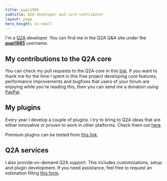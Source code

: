 ```yaml
---
title: pupi1985
subtitle: Q2A developer and core contributor
layout: page
hero_height: is-small
---
```


I'm a [Q2A](http://www.question2answer.org) developer. You can find me in the Q2A Q&A site under the [**pupi1985**](http://www.question2answer.org/qa/user/pupi1985) username. 

## My contributions to the Q2A core

You can check my pull requests to the Q2A core in this [link](https://github.com/q2a/question2answer/pulls?utf8=%E2%9C%93&q=is%3Apr+author%3Apupi1985). If you want to thank me for the time I spent in this free project developing core features, performance improvements and bugfixes that users of your forum are enjoying while you're reading this, then you can send me a donation using [PayPal](https://paypal.me/pupi1985).

## My plugins

Every year I develop a couple of plugins. I try to bring to Q2A ideas that are either innovative or proven to work in other platforms. Check them out [here](/plugins/).

Premium plugins can be tested from [this link](https://www.pupi1985.tk).

## Q2A services

I also provide on-demand Q2A support. This includes customizations, setup and plugin development. If you need assistance, feel free to request an estimation filling [this form](http://form.jotformz.com/63018196663662).
